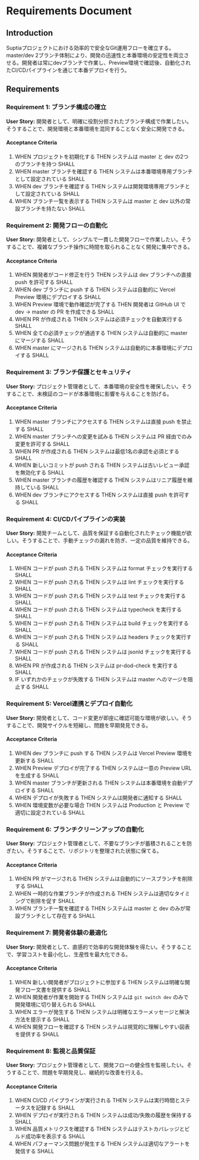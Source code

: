 # Requirements Document

## Introduction

Suptiaプロジェクトにおける効率的で安全なGit運用フローを確立する。master/dev 2ブランチ体制により、開発の迅速性と本番環境の安定性を両立させる。開発者は常にdevブランチで作業し、Preview環境で確認後、自動化されたCI/CDパイプラインを通じて本番デプロイを行う。

## Requirements

### Requirement 1: ブランチ構成の確立

**User Story:** 開発者として、明確に役割分担されたブランチ構成で作業したい。そうすることで、開発環境と本番環境を混同することなく安全に開発できる。

#### Acceptance Criteria

1. WHEN プロジェクトを初期化する THEN システムは master と dev の2つのブランチを持つ SHALL
2. WHEN master ブランチを確認する THEN システムは本番環境専用ブランチとして設定されている SHALL
3. WHEN dev ブランチを確認する THEN システムは開発環境専用ブランチとして設定されている SHALL
4. WHEN ブランチ一覧を表示する THEN システムは master と dev 以外の常設ブランチを持たない SHALL

### Requirement 2: 開発フローの自動化

**User Story:** 開発者として、シンプルで一貫した開発フローで作業したい。そうすることで、複雑なブランチ操作に時間を取られることなく開発に集中できる。

#### Acceptance Criteria

1. WHEN 開発者がコード修正を行う THEN システムは dev ブランチへの直接 push を許可する SHALL
2. WHEN dev ブランチに push する THEN システムは自動的に Vercel Preview 環境にデプロイする SHALL
3. WHEN Preview 環境で動作確認が完了する THEN 開発者は GitHub UI で dev → master の PR を作成できる SHALL
4. WHEN PR が作成される THEN システムは必須チェックを自動実行する SHALL
5. WHEN 全ての必須チェックが通過する THEN システムは自動的に master にマージする SHALL
6. WHEN master にマージされる THEN システムは自動的に本番環境にデプロイする SHALL

### Requirement 3: ブランチ保護とセキュリティ

**User Story:** プロジェクト管理者として、本番環境の安全性を確保したい。そうすることで、未検証のコードが本番環境に影響を与えることを防げる。

#### Acceptance Criteria

1. WHEN master ブランチにアクセスする THEN システムは直接 push を禁止する SHALL
2. WHEN master ブランチへの変更を試みる THEN システムは PR 経由でのみ変更を許可する SHALL
3. WHEN PR が作成される THEN システムは最低1名の承認を必須とする SHALL
4. WHEN 新しいコミットが push される THEN システムは古いレビュー承認を無効化する SHALL
5. WHEN master ブランチの履歴を確認する THEN システムはリニア履歴を維持している SHALL
6. WHEN dev ブランチにアクセスする THEN システムは直接 push を許可する SHALL

### Requirement 4: CI/CDパイプラインの実装

**User Story:** 開発チームとして、品質を保証する自動化されたチェック機能が欲しい。そうすることで、手動チェックの漏れを防ぎ、一定の品質を維持できる。

#### Acceptance Criteria

1. WHEN コードが push される THEN システムは format チェックを実行する SHALL
2. WHEN コードが push される THEN システムは lint チェックを実行する SHALL
3. WHEN コードが push される THEN システムは test チェックを実行する SHALL
4. WHEN コードが push される THEN システムは typecheck を実行する SHALL
5. WHEN コードが push される THEN システムは build チェックを実行する SHALL
6. WHEN コードが push される THEN システムは headers チェックを実行する SHALL
7. WHEN コードが push される THEN システムは jsonld チェックを実行する SHALL
8. WHEN PR が作成される THEN システムは pr-dod-check を実行する SHALL
9. IF いずれかのチェックが失敗する THEN システムは master へのマージを阻止する SHALL

### Requirement 5: Vercel連携とデプロイ自動化

**User Story:** 開発者として、コード変更が即座に確認可能な環境が欲しい。そうすることで、開発サイクルを短縮し、問題を早期発見できる。

#### Acceptance Criteria

1. WHEN dev ブランチに push する THEN システムは Vercel Preview 環境を更新する SHALL
2. WHEN Preview デプロイが完了する THEN システムは一意の Preview URL を生成する SHALL
3. WHEN master ブランチが更新される THEN システムは本番環境を自動デプロイする SHALL
4. WHEN デプロイが失敗する THEN システムは開発者に通知する SHALL
5. WHEN 環境変数が必要な場合 THEN システムは Production と Preview で適切に設定されている SHALL

### Requirement 6: ブランチクリーンアップの自動化

**User Story:** プロジェクト管理者として、不要なブランチが蓄積されることを防ぎたい。そうすることで、リポジトリを整理された状態に保てる。

#### Acceptance Criteria

1. WHEN PR がマージされる THEN システムは自動的にソースブランチを削除する SHALL
2. WHEN 一時的な作業ブランチが作成される THEN システムは適切なタイミングで削除を促す SHALL
3. WHEN ブランチ一覧を確認する THEN システムは master と dev のみが常設ブランチとして存在する SHALL

### Requirement 7: 開発者体験の最適化

**User Story:** 開発者として、直感的で効率的な開発体験を得たい。そうすることで、学習コストを最小化し、生産性を最大化できる。

#### Acceptance Criteria

1. WHEN 新しい開発者がプロジェクトに参加する THEN システムは明確な開発フロー文書を提供する SHALL
2. WHEN 開発者が作業を開始する THEN システムは `git switch dev` のみで開発環境に切り替えられる SHALL
3. WHEN エラーが発生する THEN システムは明確なエラーメッセージと解決方法を提示する SHALL
4. WHEN 開発フローを確認する THEN システムは視覚的に理解しやすい図表を提供する SHALL

### Requirement 8: 監視と品質保証

**User Story:** プロジェクト管理者として、開発フローの健全性を監視したい。そうすることで、問題を早期発見し、継続的な改善を行える。

#### Acceptance Criteria

1. WHEN CI/CD パイプラインが実行される THEN システムは実行時間とステータスを記録する SHALL
2. WHEN デプロイが実行される THEN システムは成功/失敗の履歴を保持する SHALL
3. WHEN 品質メトリクスを確認する THEN システムはテストカバレッジとビルド成功率を表示する SHALL
4. WHEN パフォーマンス問題が発生する THEN システムは適切なアラートを発信する SHALL